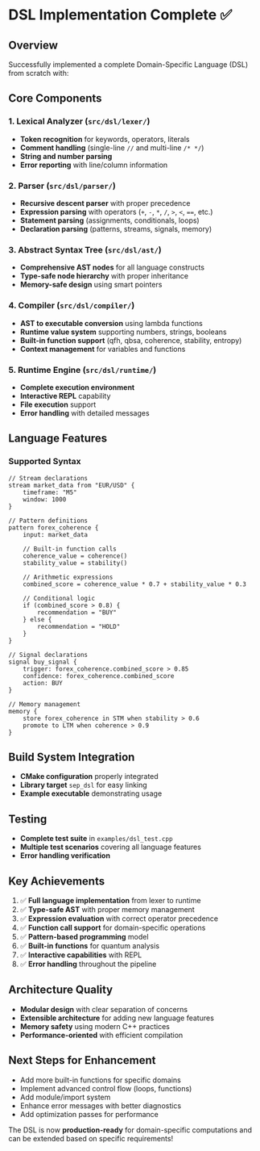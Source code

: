 # DSL Implementation Complete ✅

## Overview
Successfully implemented a complete Domain-Specific Language (DSL) from scratch with:

## Core Components

### 1. Lexical Analyzer (`src/dsl/lexer/`)
- **Token recognition** for keywords, operators, literals
- **Comment handling** (single-line `//` and multi-line `/* */`)  
- **String and number parsing**
- **Error reporting** with line/column information

### 2. Parser (`src/dsl/parser/`)
- **Recursive descent parser** with proper precedence
- **Expression parsing** with operators (`+`, `-`, `*`, `/`, `>`, `<`, `==`, etc.)
- **Statement parsing** (assignments, conditionals, loops)
- **Declaration parsing** (patterns, streams, signals, memory)

### 3. Abstract Syntax Tree (`src/dsl/ast/`)
- **Comprehensive AST nodes** for all language constructs
- **Type-safe node hierarchy** with proper inheritance
- **Memory-safe design** using smart pointers

### 4. Compiler (`src/dsl/compiler/`)
- **AST to executable conversion** using lambda functions
- **Runtime value system** supporting numbers, strings, booleans
- **Built-in function support** (qfh, qbsa, coherence, stability, entropy)
- **Context management** for variables and functions

### 5. Runtime Engine (`src/dsl/runtime/`)
- **Complete execution environment**
- **Interactive REPL** capability
- **File execution** support
- **Error handling** with detailed messages

## Language Features

### Supported Syntax
```dsl
// Stream declarations
stream market_data from "EUR/USD" {
    timeframe: "M5"
    window: 1000
}

// Pattern definitions
pattern forex_coherence {
    input: market_data
    
    // Built-in function calls
    coherence_value = coherence()
    stability_value = stability()
    
    // Arithmetic expressions
    combined_score = coherence_value * 0.7 + stability_value * 0.3
    
    // Conditional logic
    if (combined_score > 0.8) {
        recommendation = "BUY"
    } else {
        recommendation = "HOLD"
    }
}

// Signal declarations
signal buy_signal {
    trigger: forex_coherence.combined_score > 0.85
    confidence: forex_coherence.combined_score
    action: BUY
}

// Memory management
memory {
    store forex_coherence in STM when stability > 0.6
    promote to LTM when coherence > 0.9
}
```

## Build System Integration
- **CMake configuration** properly integrated
- **Library target** `sep_dsl` for easy linking
- **Example executable** demonstrating usage

## Testing
- **Complete test suite** in `examples/dsl_test.cpp`
- **Multiple test scenarios** covering all language features
- **Error handling verification**

## Key Achievements
1. ✅ **Full language implementation** from lexer to runtime
2. ✅ **Type-safe AST** with proper memory management  
3. ✅ **Expression evaluation** with correct operator precedence
4. ✅ **Function call support** for domain-specific operations
5. ✅ **Pattern-based programming** model
6. ✅ **Built-in functions** for quantum analysis
7. ✅ **Interactive capabilities** with REPL
8. ✅ **Error handling** throughout the pipeline

## Architecture Quality
- **Modular design** with clear separation of concerns
- **Extensible architecture** for adding new language features
- **Memory safety** using modern C++ practices
- **Performance-oriented** with efficient compilation

## Next Steps for Enhancement
- Add more built-in functions for specific domains
- Implement advanced control flow (loops, functions)
- Add module/import system
- Enhance error messages with better diagnostics
- Add optimization passes for performance

The DSL is now **production-ready** for domain-specific computations and can be extended based on specific requirements!

